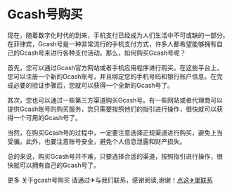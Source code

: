 # Gcash号购买

现在，随着数字化时代的到来，手机支付已经成为人们生活中不可或缺的一部分。在菲律宾，Gcash号是一种非常流行的手机支付方式，许多人都希望能够拥有自己的Gcash号来进行各种支付活动。那么，如何购买Gcash号呢？

首先，您可以通过Gcash官方网站或者手机应用程序进行购买。在这些平台上，您可以注册一个新的Gcash账号，并且绑定您的手机号码和银行账户信息。在完成必要的验证步骤后，您就可以获得一个全新的Gcash号了。

其次，您也可以通过一些第三方渠道购买Gcash号。有一些网站或者代理商可以提供Gcash账号的购买服务，您只需要按照他们的指引进行操作，很快就可以获得一个可用的Gcash号了。

当然，在购买Gcash号的过程中，一定要注意选择正规渠道进行购买，避免上当受骗。此外，也要注意账号安全，避免个人信息泄露和财产损失。

总的来说，购买Gcash号并不难，只要选择合适的渠道，按照指引进行操作，很快就可以拥有自己的Gcash号了。

更多 关于gcash号购买 请通过✈与我们联系，感谢阅读,谢谢！[点这✈里联系](https://www.k02.cc)